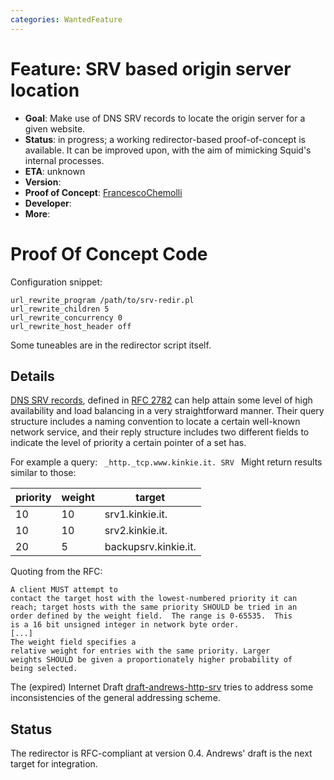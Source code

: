 ```yaml
---
categories: WantedFeature
---
```

# Feature: SRV based origin server location

- **Goal**: Make use of DNS SRV records to locate the origin server
    for a given website.
- **Status**: in progress; a working redirector-based proof-of-concept
    is available. It can be improved upon, with the aim of mimicking
    Squid's internal processes.
- **ETA**: unknown
- **Version**:
- **Proof of Concept**:
    [FrancescoChemolli](/FrancescoChemolli)
- **Developer**:
- **More**:

# Proof Of Concept Code

Configuration snippet:

    url_rewrite_program /path/to/srv-redir.pl
    url_rewrite_children 5
    url_rewrite_concurrency 0
    url_rewrite_host_header off

Some tuneables are in the redirector script itself.

## Details

[DNS SRV records](http://en.wikipedia.org/wiki/SRV_record), defined in
[RFC 2782](http://www.ietf.org/rfc/rfc2782.txt) can help attain some
level of high availability and load balancing in a very straightforward
manner. Their query structure includes a naming convention to locate a
certain well-known network service, and their reply structure includes
two different fields to indicate the level of priority a certain pointer
of a set has.

For example a query: `  _http._tcp.www.kinkie.it. SRV  ` Might return
results similar to those:

| priority |  weight |  target |
| ------------ | ---------- | -------------------- |
| 10           | 10         | srv1.kinkie.it.      |
| 10           | 10         | srv2.kinkie.it.      |
| 20           | 5          | backupsrv.kinkie.it. |

Quoting from the RFC:

    A client MUST attempt to
    contact the target host with the lowest-numbered priority it can
    reach; target hosts with the same priority SHOULD be tried in an
    order defined by the weight field.  The range is 0-65535.  This
    is a 16 bit unsigned integer in network byte order.
    [...]
    The weight field specifies a
    relative weight for entries with the same priority. Larger
    weights SHOULD be given a proportionately higher probability of
    being selected.

The (expired) Internet Draft
[draft-andrews-http-srv](http://tools.ietf.org/html/draft-andrews-http-srv)
tries to address some inconsistencies of the general addressing scheme.

## Status

The redirector is RFC-compliant at version 0.4. Andrews' draft is the
next target for integration.
